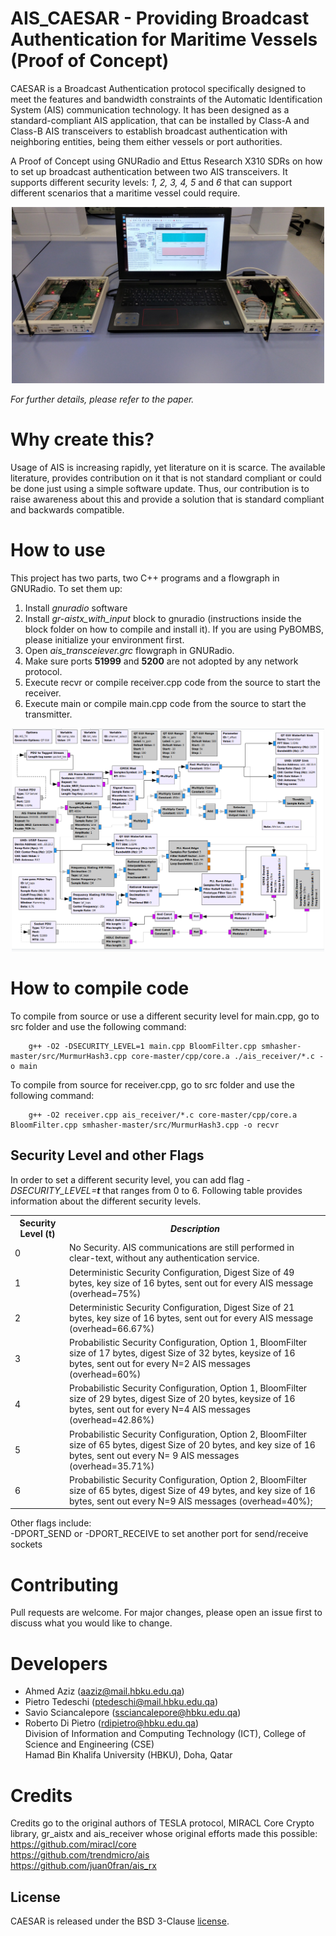 # AIS_CAESAR - Providing Broadcast Authentication for Maritime Vessels (Proof of Concept)
CAESAR is a Broadcast Authentication protocol specifically designed to meet the features and bandwidth constraints of the Automatic Identification System (AIS) communication technology. It has been designed as a standard-compliant AIS application, that can be installed by Class-A and Class-B AIS transceivers to establish broadcast authentication with neighboring entities, being them either vessels or port authorities. 

A Proof of Concept using GNURadio and Ettus Research X310 SDRs on how to set up broadcast authentication between two AIS transceivers. It supports different security levels: <i>1, 2, 3, 4, 5 </i> and <i>6</i> that can support different scenarios that a maritime vessel could require.

<p align="center">
     <img alt="ais_tranceiver_flowgraph" src="./images/testbed.jpg" width="500">
</p>

<i>For further details, please refer to the paper.</i>

# Why create this?
Usage of AIS is increasing rapidly, yet literature on it is scarce. The available literature, provides contribution on it that is not standard compliant or could be done just using a simple software update. Thus, our contribution is to raise awareness about this and provide a solution that is standard compliant and backwards compatible.

# How to use
This project has two parts, two C++ programs and a flowgraph in GNURadio. To set them up: </br>
1) Install <i>gnuradio</i> software <br />
2) Install <i>gr-aistx_with_input</i> block to gnuradio (instructions inside the block folder on how to compile and install it). If you are using PyBOMBS, please initialize your environment first. <br />
3) Open <i>ais_transceiever.grc</i> flowgraph in GNURadio.  <br />
4) Make sure ports <b>51999</b> and <b>5200</b> are not adopted by any network protocol. <br />
5) Execute recvr or compile receiver.cpp code from the source to start the receiver.<br />
6) Execute main or compile main.cpp code from the source to start the transmitter.<br />

<p align="center">
     <img alt="ais_tranceiver_flowgraph" src="./images/ais_tranceiver_flowgraph.png" width="500">
</p>

# How to compile code
To compile from source or use a different security level for main.cpp, go to src folder and use the following command:
```
    g++ -O2 -DSECURITY_LEVEL=1 main.cpp BloomFilter.cpp smhasher-master/src/MurmurHash3.cpp core-master/cpp/core.a ./ais_receiver/*.c -o main
```

To compile from source for receiver.cpp, go to src folder and use the following command:
```
    g++ -O2 receiver.cpp ais_receiver/*.c core-master/cpp/core.a BloomFilter.cpp smhasher-master/src/MurmurHash3.cpp -o recvr
```
## Security Level and other Flags
In order to set a different security level, you can add flag <i>-DSECURITY_LEVEL=<b>t</b></i> that ranges from 0 to 6. Following table provides information about the different security levels.

<table>
  <tr>
    <th><b>Security Level (t) </b></th>
    <th><i><b>Description</b></i></th>
  </tr>
  <tr>
    <td>0</td>
    <td>No Security. AIS communications are still performed in clear-text, without any authentication service.</td>
  </tr>
  <tr>
    <td>1</td>
    <td>Deterministic Security Configuration, Digest Size of 49 bytes, key size of 16 bytes, sent out for every AIS message (overhead=75%)</td>
  </tr>
  <tr>
    <td>2</td>
    <td>Deterministic Security Configuration, Digest Size of 21 bytes, key size of 16 bytes, sent out for every AIS message (overhead=66.67%)</td>
  </tr>
  <tr>
    <td>3</td>
    <td>Probabilistic Security Configuration, Option 1, BloomFilter size of 17 bytes, digest Size of 32 bytes, keysize of 16 bytes, sent out for every N=2 AIS messages (overhead=60%)</td>
  </tr>
    <tr>
    <td>4</td>
    <td>Probabilistic Security Configuration, Option 1, BloomFilter size of 29 bytes, digest Size of 20 bytes, keysize of 16 bytes, sent out for every N=4 AIS messages (overhead=42.86%)</td>
  </tr>
    <tr>
    <td>5</td>
    <td>Probabilistic Security Configuration, Option  2, BloomFilter size of 65 bytes, digest Size of 20 bytes, and key size of 16 bytes, sent out every N= 9 AIS messages (overhead=35.71%)</td>
  </tr>
    <tr>
    <td>6</td>
    <td>Probabilistic Security Configuration, Option  2, BloomFilter size of 65 bytes, digest Size of 49 bytes, and key size of 16 bytes, sent out every N=9 AIS messages (overhead=40%);</td>
  </tr>
</table>

Other flags include: <br />
    -DPORT_SEND or -DPORT_RECEIVE to set another port for send/receive sockets <br />

# Contributing
Pull requests are welcome. For major changes, please open an issue first to discuss what you would like to change.

# Developers
- Ahmed Aziz             (<aaziz@mail.hbku.edu.qa>)<br />
- Pietro Tedeschi        (<ptedeschi@mail.hbku.edu.qa>)<br />
- Savio Sciancalepore    (<ssciancalepore@hbku.edu.qa>)<br />
- Roberto Di Pietro      (<rdipietro@hbku.edu.qa>)<br />
Division of Information and Computing Technology (ICT), College of Science and Engineering (CSE)<br />Hamad Bin Khalifa University (HBKU), Doha, Qatar<br />

# Credits
Credits go to the original authors of TESLA protocol, MIRACL Core Crypto library, gr_aistx and ais_receiver whose original efforts made this possible:
<br />
https://github.com/miracl/core  <br />
https://github.com/trendmicro/ais   <br />
https://github.com/juan0fran/ais_rx <br />

## License
CAESAR is released under the BSD 3-Clause <a href="LICENSE">license</a>.
